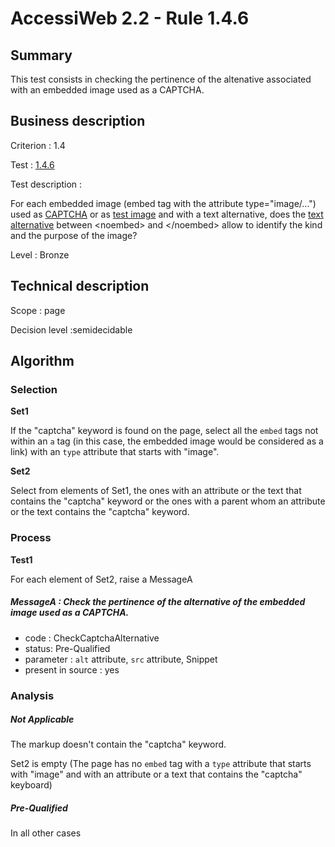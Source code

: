 # AccessiWeb 2.2 - Rule 1.4.6

## Summary

This test consists in checking the pertinence of the altenative associated with an embedded image used as a CAPTCHA.

## Business description

Criterion : 1.4

Test : [1.4.6](http://www.accessiweb.org/index.php/accessiweb-22-english-version.html#test-1-4-6)

Test description :

For each embedded image (embed tag with the attribute type=&quot;image/...&quot;) used as [CAPTCHA](http://www.accessiweb.org/index.php/glossary-76.html#mcaptcha) or as [test image](http://www.accessiweb.org/index.php/glossary-76.html#mImgTest) and with a text alternative, does the [text alternative](http://www.accessiweb.org/index.php/glossary-76.html#mAltTexteImg) between &lt;noembed&gt; and &lt;/noembed&gt; allow to identify the kind and the purpose of the image?

Level : Bronze

## Technical description

Scope : page

Decision level :semidecidable

## Algorithm

### Selection

**Set1**

If the "captcha" keyword is found on the page, select all the `embed` tags not within an `a` tag (in this case, the embedded image would be considered as a link) with an `type` attribute that starts with "image".

**Set2**

Select from elements of Set1, the ones with an attribute or the text that contains the "captcha" keyword or the ones with a parent whom an attribute or the text contains the "captcha" keyword.

### Process

**Test1**

For each element of Set2, raise a MessageA

##### MessageA : Check the pertinence of the alternative of the embedded image used as a CAPTCHA. 

-   code : CheckCaptchaAlternative
-   status: Pre-Qualified
-   parameter : `alt` attribute, `src` attribute, Snippet
-   present in source : yes

### Analysis

##### Not Applicable

The markup doesn't contain the "captcha" keyword.

Set2 is empty (The page has no `embed` tag with a `type` attribute that starts with "image" and with an attribute or a text that contains the "captcha" keyboard) 

##### Pre-Qualified

In all other cases
